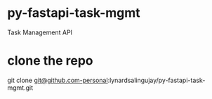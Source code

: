 # py-fastapi-task-mgmt

Task Management API

# clone the repo
git clone git@github.com-personal:lynardsalingujay/py-fastapi-task-mgmt.git


